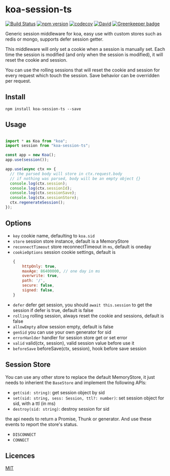 koa-session-ts
=================

[![Build Status](https://travis-ci.org/HKUST-VISLab/koa-session-ts.svg?branch=master)](https://travis-ci.org/HKUST-VISLab/koa-session-ts)
[![npm version](https://badge.fury.io/js/koa-session-ts.svg)](https://badge.fury.io/js/koa-session-ts)
[![codecov](https://codecov.io/gh/HKUST-VISLab/koa-session-ts/branch/master/graph/badge.svg)](https://codecov.io/gh/HKUST-VISLab/koa-session-ts)
[![David](https://david-dm.org/HKUST-VISLab/koa-session-ts/status.svg)](https://github.com/HKUST-VISLab/koa-session-ts)
[![Greenkeeper badge](https://badges.greenkeeper.io/HKUST-VISLab/koa-session-ts.svg)](https://greenkeeper.io/)


Generic session middleware for koa, easy use with custom stores such as redis or mongo, supports defer session getter.

This middleware will only set a cookie when a session is manually set. Each time the session is modified (and only when the session is modified), it will reset the cookie and session.

You can use the rolling sessions that will reset the cookie and session for every request which touch the session. Save behavior can be overridden per request.

## Install

`npm install koa-session-ts --save`

## Usage

```ts

import * as Koa from "koa";
import session from "koa-session-ts";

const app = new Koa();
app.use(session());

app.use(async ctx => {
  // the parsed body will store in ctx.request.body
  // if nothing was parsed, body will be an empty object {}
  console.log(ctx.session);
  console.log(ctx.sessionId);
  console.log(ctx.sessionSave);
  console.log(ctx.sessionStore);
  ctx.regenerateSession();
});
```

## Options

- `key` cookie name, defaulting to `koa.sid`
- `store` session store instance, default is a MemoryStore
- `reconnectTimeout` store reconnectTimeout in `ms`, default is oneday
- `cookieOptions` session cookie settings, default is 
  ```js
  {
      httpOnly: true,
      maxAge: 86400000, // one day in ms
      overwrite: true,
      path: '/',
      secure: false,
      signed: false,
  }
  ```
- `defer` defer get session, you should `await this.session` to get the session if defer is true, default is false
- `rolling`  rolling session, always reset the cookie and sessions, default is false
- `allowEmpty` allow session empty, default is false
- `genSid` you can use your own generator for sid
- `errorHanlder` handler for session store get or set error
- `valid` valid(ctx, session), valid session value before use it
- `beforeSave` beforeSave(ctx, session), hook before save session

## Session Store
You can use any other store to replace the default MemoryStore, it just needs to inherient the `BaseStore` and implement the following APIs:

- `get(sid: string)`: get session object by sid
- `set(sid: string, sess: Session, ttl?: number)`: set session object for sid, with a ttl (in ms)
- `destroy(sid: string)`: destroy session for sid

the api needs to return a Promise, Thunk or generator.
And use these events to report the store's status.

- `DISCONNECT`
- `CONNECT`

## Licences

[MIT](LICENSE)
